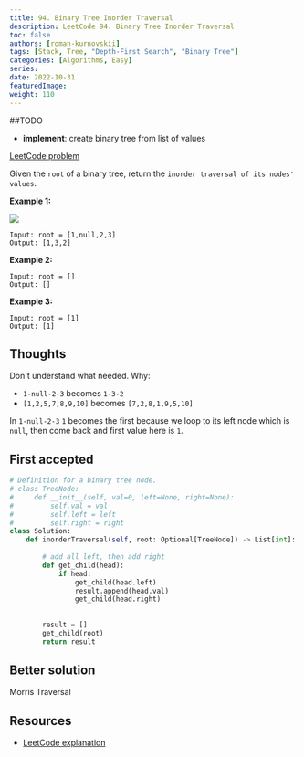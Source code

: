 ```yaml
---
title: 94. Binary Tree Inorder Traversal
description: LeetCode 94. Binary Tree Inorder Traversal
toc: false
authors: [roman-kurnovskii]
tags: [Stack, Tree, "Depth-First Search", "Binary Tree"]
categories: [Algorithms, Easy]
series:
date: 2022-10-31
featuredImage:
weight: 110
---
```


##TODO

- **implement**: create binary tree from list of values

[LeetCode problem](https://leetcode.com/problems/binary-tree-inorder-traversal/)

Given the `root` of a binary tree, return the `inorder traversal of its nodes' values`.


**Example 1:**

![](https://assets.leetcode.com/uploads/2020/09/15/inorder_1.jpg)

    Input: root = [1,null,2,3]
    Output: [1,3,2]

**Example 2:**

    Input: root = []
    Output: []

**Example 3:**

    Input: root = [1]
    Output: [1]


## Thoughts

Don't understand what needed. Why:
- `1-null-2-3` becomes `1-3-2`
- `[1,2,5,7,8,9,10]` becomes `[7,2,8,1,9,5,10]`


In `1-null-2-3` `1` becomes the first because we loop to its left node which is `null`, then come back and first value here is `1`.

## First accepted

```python
# Definition for a binary tree node.
# class TreeNode:
#     def __init__(self, val=0, left=None, right=None):
#         self.val = val
#         self.left = left
#         self.right = right
class Solution:
    def inorderTraversal(self, root: Optional[TreeNode]) -> List[int]:
        
        # add all left, then add right
        def get_child(head):
            if head:
                get_child(head.left)
                result.append(head.val)
                get_child(head.right)
                
                
        result = [] 
        get_child(root)
        return result
```

## Better solution

Morris Traversal

## Resources

- [LeetCode explanation](https://leetcode.com/problems/binary-tree-inorder-traversal/solution/)
